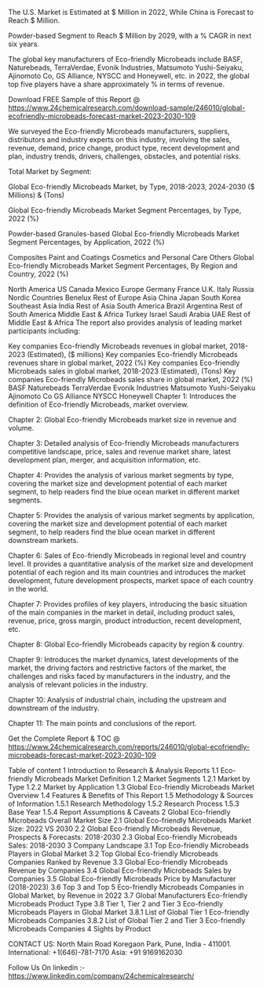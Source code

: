 The U.S. Market is Estimated at $ Million in 2022, While China is Forecast to Reach $ Million.

Powder-based Segment to Reach $ Million by 2029, with a % CAGR in next six years.

The global key manufacturers of Eco-friendly Microbeads include BASF, Naturebeads, TerraVerdae, Evonik Industries, Matsumoto Yushi-Seiyaku, Ajinomoto Co, GS Alliance, NYSCC and Honeywell, etc. in 2022, the global top five players have a share approximately % in terms of revenue.

Download FREE Sample of this Report @ https://www.24chemicalresearch.com/download-sample/246010/global-ecofriendly-microbeads-forecast-market-2023-2030-109

We surveyed the Eco-friendly Microbeads manufacturers, suppliers, distributors and industry experts on this industry, involving the sales, revenue, demand, price change, product type, recent development and plan, industry trends, drivers, challenges, obstacles, and potential risks.

Total Market by Segment:

Global Eco-friendly Microbeads Market, by Type, 2018-2023, 2024-2030 ($ Millions) & (Tons)

Global Eco-friendly Microbeads Market Segment Percentages, by Type, 2022 (%)

Powder-based
Granules-based
Global Eco-friendly Microbeads Market Segment Percentages, by Application, 2022 (%)

Composites
Paint and Coatings
Cosmetics and Personal Care
Others
Global Eco-friendly Microbeads Market Segment Percentages, By Region and Country, 2022 (%)

North America
US
Canada
Mexico
Europe
Germany
France
U.K.
Italy
Russia
Nordic Countries
Benelux
Rest of Europe
Asia
China
Japan
South Korea
Southeast Asia
India
Rest of Asia
South America
Brazil
Argentina
Rest of South America
Middle East & Africa
Turkey
Israel
Saudi Arabia
UAE
Rest of Middle East & Africa
The report also provides analysis of leading market participants including:

Key companies Eco-friendly Microbeads revenues in global market, 2018-2023 (Estimated), ($ millions)
Key companies Eco-friendly Microbeads revenues share in global market, 2022 (%)
Key companies Eco-friendly Microbeads sales in global market, 2018-2023 (Estimated), (Tons)
Key companies Eco-friendly Microbeads sales share in global market, 2022 (%)
BASF
Naturebeads
TerraVerdae
Evonik Industries
Matsumoto Yushi-Seiyaku
Ajinomoto Co
GS Alliance
NYSCC
Honeywell
Chapter 1: Introduces the definition of Eco-friendly Microbeads, market overview.

Chapter 2: Global Eco-friendly Microbeads market size in revenue and volume.

Chapter 3: Detailed analysis of Eco-friendly Microbeads manufacturers competitive landscape, price, sales and revenue market share, latest development plan, merger, and acquisition information, etc.

Chapter 4: Provides the analysis of various market segments by type, covering the market size and development potential of each market segment, to help readers find the blue ocean market in different market segments.

Chapter 5: Provides the analysis of various market segments by application, covering the market size and development potential of each market segment, to help readers find the blue ocean market in different downstream markets.

Chapter 6: Sales of Eco-friendly Microbeads in regional level and country level. It provides a quantitative analysis of the market size and development potential of each region and its main countries and introduces the market development, future development prospects, market space of each country in the world.

Chapter 7: Provides profiles of key players, introducing the basic situation of the main companies in the market in detail, including product sales, revenue, price, gross margin, product introduction, recent development, etc.

Chapter 8: Global Eco-friendly Microbeads capacity by region & country.

Chapter 9: Introduces the market dynamics, latest developments of the market, the driving factors and restrictive factors of the market, the challenges and risks faced by manufacturers in the industry, and the analysis of relevant policies in the industry.

Chapter 10: Analysis of industrial chain, including the upstream and downstream of the industry.

Chapter 11: The main points and conclusions of the report.

Get the Complete Report & TOC @ https://www.24chemicalresearch.com/reports/246010/global-ecofriendly-microbeads-forecast-market-2023-2030-109

Table of content
1 Introduction to Research & Analysis Reports
1.1 Eco-friendly Microbeads Market Definition
1.2 Market Segments
1.2.1 Market by Type
1.2.2 Market by Application
1.3 Global Eco-friendly Microbeads Market Overview
1.4 Features & Benefits of This Report
1.5 Methodology & Sources of Information
1.5.1 Research Methodology
1.5.2 Research Process
1.5.3 Base Year
1.5.4 Report Assumptions & Caveats
2 Global Eco-friendly Microbeads Overall Market Size
2.1 Global Eco-friendly Microbeads Market Size: 2022 VS 2030
2.2 Global Eco-friendly Microbeads Revenue, Prospects & Forecasts: 2018-2030
2.3 Global Eco-friendly Microbeads Sales: 2018-2030
3 Company Landscape
3.1 Top Eco-friendly Microbeads Players in Global Market
3.2 Top Global Eco-friendly Microbeads Companies Ranked by Revenue
3.3 Global Eco-friendly Microbeads Revenue by Companies
3.4 Global Eco-friendly Microbeads Sales by Companies
3.5 Global Eco-friendly Microbeads Price by Manufacturer (2018-2023)
3.6 Top 3 and Top 5 Eco-friendly Microbeads Companies in Global Market, by Revenue in 2022
3.7 Global Manufacturers Eco-friendly Microbeads Product Type
3.8 Tier 1, Tier 2 and Tier 3 Eco-friendly Microbeads Players in Global Market
3.8.1 List of Global Tier 1 Eco-friendly Microbeads Companies
3.8.2 List of Global Tier 2 and Tier 3 Eco-friendly Microbeads Companies
4 Sights by Product

CONTACT US:
North Main Road Koregaon Park, Pune, India - 411001.
International: +1(646)-781-7170
Asia: +91 9169162030

Follow Us On linkedin :- https://www.linkedin.com/company/24chemicalresearch/
